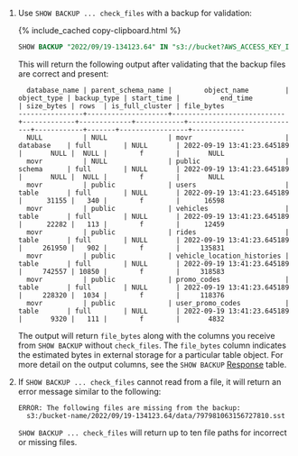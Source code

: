 1. Use `SHOW BACKUP ... check_files` with a backup for validation:

    {% include_cached copy-clipboard.html %}
    ~~~sql
    SHOW BACKUP "2022/09/19-134123.64" IN "s3://bucket?AWS_ACCESS_KEY_ID={Access Key ID}&AWS_SECRET_ACCESS_KEY={Secret Access Key}" WITH check_files;
    ~~~

    This will return the following output after validating that the backup files are correct and present:

    ~~~
      database_name | parent_schema_name |        object_name         | object_type | backup_type | start_time |          end_time          | size_bytes | rows  | is_full_cluster | file_bytes
    ----------------+--------------------+----------------------------+-------------+-------------+------------+----------------------------+------------+-------+-----------------+-------------
      NULL          | NULL               | movr                       | database    | full        | NULL       | 2022-09-19 13:41:23.645189 |       NULL |  NULL |        f        |       NULL
      movr          | NULL               | public                     | schema      | full        | NULL       | 2022-09-19 13:41:23.645189 |       NULL |  NULL |        f        |       NULL
      movr          | public             | users                      | table       | full        | NULL       | 2022-09-19 13:41:23.645189 |      31155 |   340 |        f        |      16598
      movr          | public             | vehicles                   | table       | full        | NULL       | 2022-09-19 13:41:23.645189 |      22282 |   113 |        f        |      12459
      movr          | public             | rides                      | table       | full        | NULL       | 2022-09-19 13:41:23.645189 |     261950 |   902 |        f        |     135831
      movr          | public             | vehicle_location_histories | table       | full        | NULL       | 2022-09-19 13:41:23.645189 |     742557 | 10850 |        f        |     318583
      movr          | public             | promo_codes                | table       | full        | NULL       | 2022-09-19 13:41:23.645189 |     228320 |  1034 |        f        |     118376
      movr          | public             | user_promo_codes           | table       | full        | NULL       | 2022-09-19 13:41:23.645189 |       9320 |   111 |        f        |       4832
    ~~~

    The output will return `file_bytes` along with the columns you receive from `SHOW BACKUP` without `check_files`. The `file_bytes` column indicates the estimated bytes in external storage for a particular table object. For more detail on the output columns, see the `SHOW BACKUP` [Response](show-backup.html#response) table.

1. If `SHOW BACKUP ... check_files` cannot read from a file, it will return an error message similar to the following: 

    ~~~
    ERROR: The following files are missing from the backup:
      s3:/bucket-name/2022/09/19-134123.64/data/797981063156727810.sst 
    ~~~

    `SHOW BACKUP ... check_files` will return up to ten file paths for incorrect or missing files.